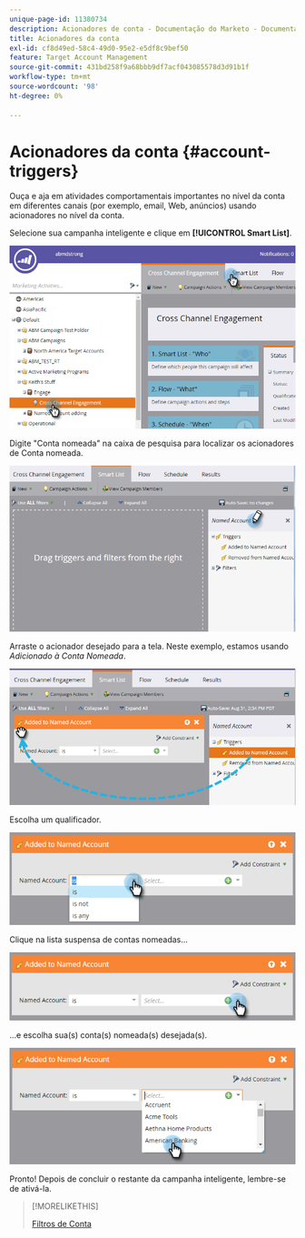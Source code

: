 ```yaml
---
unique-page-id: 11380734
description: Acionadores de conta - Documentação do Marketo - Documentação do produto
title: Acionadores da conta
exl-id: cf8d49ed-58c4-49d0-95e2-e5df8c9bef50
feature: Target Account Management
source-git-commit: 431bd258f9a68bbb9df7acf043085578d3d91b1f
workflow-type: tm+mt
source-wordcount: '98'
ht-degree: 0%

---
```


# Acionadores da conta {#account-triggers}

Ouça e aja em atividades comportamentais importantes no nível da conta em diferentes canais (por exemplo, email, Web, anúncios) usando acionadores no nível da conta.

Selecione sua campanha inteligente e clique em **[!UICONTROL Smart List]**.

![](assets/one-1.png)

Digite &quot;Conta nomeada&quot; na caixa de pesquisa para localizar os acionadores de Conta nomeada.

![](assets/two-1.png)

Arraste o acionador desejado para a tela. Neste exemplo, estamos usando _Adicionado à Conta Nomeada_.

![](assets/three-1.png)

Escolha um qualificador.

![](assets/four-1.png)

Clique na lista suspensa de contas nomeadas...

![](assets/five-1.png)

...e escolha sua(s) conta(s) nomeada(s) desejada(s).

![](assets/six-1.png)

Pronto! Depois de concluir o restante da campanha inteligente, lembre-se de ativá-la.

>[!MORELIKETHIS]
>
>[Filtros de Conta](/help/marketo/product-docs/target-account-management/engage/account-filters.md)
